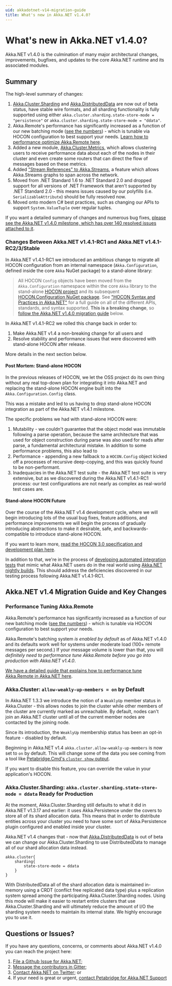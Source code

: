 ```yaml
---
uid: akkadotnet-v14-migration-guide
title: What's new in Akka.NET v1.4.0?
---
```


# What's new in Akka.NET v1.4.0?

Akka.NET v1.4.0 is the culmination of many major architectural changes, improvements, bugfixes, and updates to the core Akka.NET runtime and its associated modules.

## Summary

The high-level summary of changes:


1. [Akka.Cluster.Sharding](../../articles/clustering/cluster-sharding.md) and [Akka.DistributedData](../../articles/clustering/distributed-data.md) are now out of beta status, have stable wire formats, and all sharding functionality is fully supported using either `akka.cluster.sharding.state-store-mode = "persistence"` or `akka.cluster.sharding.state-store-mode = "ddata"`.
2. Akka.Remote's performance has significantly increased as a function of our new batching mode ([see the numbers](../../articles/remoting/performance.md#no-io-batching)) - which is tunable via HOCON configuration to best support your needs. [Learn how to performance optimize Akka.Remote here](../../articles/remoting/performance.md).
3. Added a new module, [Akka.Cluster.Metrics](../../articles/cluster/cluster-metrics.md), which allows clustering users to receive performance data about each of the nodes in their cluster and even create some routers that can direct the flow of messages based on these metrics. 
4. Added ["Stream References" to Akka.Streams](../../articles/streams/streamrefs.md), a feature which allows Akka.Streams graphs to span across the network.
5. Moved from .NET Standard 1.6 to .NET Standard 2.0 and dropped support for all versions of .NET Framework that aren't supported by .NET Standard 2.0 - this means issues caused by our polyfills (i.e. `SerializableAttribute`) should be fully resolved now.
6. Moved onto modern C# best practices, such as changing our APIs to support `System.ValueTuple` over regular tuples.

If you want a detailed summary of changes and numerous bug fixes, [please see the Akka.NET v1.4.0 milestone, which has over 140 resolved issues attached to it](https://github.com/akkadotnet/akka.net/milestone/17).

### Changes Between Akka.NET v1.4.1-RC1 and Akka.NET v1.4.1-RC2/3/Stable

In Akka.NET v1.4.1-RC1 we introduced an ambitious change to migrate all HOCON configuration from an internal namespace (`Akka.Configuration`, defined inside the core `Akka` NuGet package) to a stand-alone library:

> All HOCON `Config` objects have been moved from the `Akka.Configuration` namespace within the core `Akka` library to the stand-alone [HOCON project](https://github.com/akkadotnet/HOCON) and its subsequent [HOCON.Configuration NuGet package](https://www.nuget.org/packages/Hocon.Configuration/). See ["HOCON Syntax and Practices in Akka.NET"](../../articles/hocon/index.md) for a full guide on all of the different APIs, standards, and syntax supported. **This is a breaking change**, so [follow the Akka.NET v1.4.0 migration guide](#migration) below.

In Akka.NET v1.4.1-RC2 we rolled this change back in order to:

1. Make Akka.NET v1.4 a non-breaking change for all users and
2. Resolve stability and performance issues that were discovered with stand-alone HOCON after release.

More details in the next section below.

#### Post Mortem: Stand-alone HOCON

In the previous releases of HOCON, we let the OSS project do its own thing without any real top-down plan for integrating it into Akka.NET and replacing the stand-alone HOCON engine built into the `Akka.Configuration.Config` class. 

This was a mistake and led to us having to drop stand-alone HOCON integration as part of the Akka.NET v1.4.1 milestone.

The specific problems we had with stand-alone HOCON were:

1. Mutability - we couldn't guarantee that the object model was immutable following a parse operation, because the same architecture that was used for object construction during parse was also used for reads after parse, a fundamental architectural mistake. In addition to some performance problems, this also lead to 
2. Performance - appending a new fallback to a `HOCON.Config` object kicked off a processes of recursive deep-copying, and this was quickly found to be non-performant.
3. Inadequacies in the Akka.NET test suite - the Akka.NET test suite is very extensive, but as we discovered during the Akka.NET v1.4.1-RC1 process: our test configurations are not nearly as complex as real-world test cases are. 

#### Stand-alone HOCON Future

Over the course of the Akka.NET v1.4 development cycle, where we will begin introducing lots of the usual bug fixes, feature additions, and performance improvements we will begin the process of gradually introducing abstractions to make it desirable, safe, and backwards-compatible to introduce stand-alone HOCON.

If you want to learn more, [read the HOCON 3.0 specification and development plan here](https://github.com/akkadotnet/HOCON/issues/267).

In addition to that, we're in the process of [developing automated integration tests](https://github.com/akkadotnet/akka.net-integration-tests) that mimic what Akka.NET users do in the real world using [Akka.NET nightly builds](../getting-access-to-nightly-builds.md). This should address the deficiencies discovered in our testing process following Akka.NET v1.4.1-RC1.

## Akka.NET v1.4 Migration Guide and Key Changes

### Performance Tuning Akka.Remote

Akka.Remote's performance has significantly increased as a function of our new batching mode ([see the numbers](../../articles/remoting/performance.md#no-io-batching)) - which is tunable via HOCON configuration to best support your needs. 

Akka.Remote's batching system _is enabled by default_ as of Akka.NET v1.4.0 and its defaults work well for systems under moderate load (100+ remote messages per second.) If your message volume is lower than that, you will _definitely need to performance tune Akka.Remote before you go into production with Akka.NET v1.4.0_.

[We have a detailed guide that explains how to performance tune Akka.Remote in Akka.NET here](../../articles/remoting/performance.md).

### Akka.Cluster: `allow-weakly-up-members = on` by Default

In Akka.NET 1.3.3 we introduce the notion of a `WeaklyUp` member status in Akka.Cluster - this allows nodes to join the cluster while other members of the cluster are currently marked as unreachable. By default, nodes can't join an Akka.NET cluster until all of the current member nodes are contacted by the joining node.

Since its introduction, the `WeaklyUp` membership status has been an opt-in feature - disabled by default.

Beginning in Akka.NET v1.4 `akka.cluster.allow-weakly-up-members` is now set to `on` by default. This will change some of the data you see coming from a tool like [Petabridge.Cmd's `cluster show` output](https://cmd.petabridge.com/articles/commands/cluster-commands.html#cluster-show). 

If you want to disable this feature, you can override the value in your application's HOCON.

### Akka.Cluster.Sharding: `akka.cluster.sharding.state-store-mode = ddata` Ready for Production

At the moment, Akka.Cluster.Sharding still defaults to what it did in Akka.NET v1.3.17 and earlier: it uses Akka.Persistence under the covers to store all of its shard allocation data. This means that in order to distribute entities across your cluster you need to have some sort of Akka.Persistence plugin configured and enabled inside your cluster.

Akka.NET v1.4 changes that - now that [Akka.DistributedData](../../articles/clustering/distributed-data.md) is out of beta we can change our Akka.Cluster.Sharding to use DistributedData to manage all of our shard allocation data instead.

```
akka.cluster{
    sharding{
        state-store-mode = ddata
    }
}
```

With DistributedData all of the shard allocation data is maintained in-memory using a CRDT (conflict free replicated data type) plus a replication system spread among the participating Akka.Cluster.Sharding nodes. Using this mode will make it easier to restart entire clusters that use Akka.Cluster.Sharding and will ultimately reduce the amount of I/O the sharding system needs to maintain its internal state. We highly encourage you to use it.

## Questions or Issues?

If you have any questions, concerns, or comments about Akka.NET v1.4.0 you can reach the project here:

1. [File a Github Issue for Akka.NET](https://github.com/akkadotnet/akka.net/issues/new);
2. [Message the contributors in Gitter](https://gitter.im/akkadotnet/akka.net);
3. [Contact Akka.NET on Twitter](https://twitter.com/akkadotnet); or
4. If your need is great or urgent, [contact Petabridge for Akka.NET Support](https://petabridge.com/services/consulting/)
